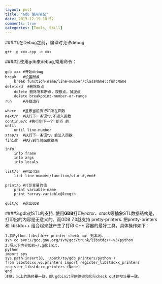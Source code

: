 ```yaml
---
layout: post
title: "Gdb 使用笔记"
date: 2013-12-19 18:52
comments: true
categories: [Tools, Skill]
---
```

####1.在Debug之前，编译时允许debug.
	
	g++ -g xxx.cpp -o xxx
####2.使用gdb来debug,常用命令：

	gdb xxx	#开始debug	
	break   #设置断点
		break function-name/line-number/ClassName::funcName
	delete/d  #删除断点
		delete 删除所有断点，观察点，捕捉点
		delete breakpoint-number-or-range
	run 	#开始运行

	where	#显示当前执行和所在函数
	next/n	#执行下一条语句,不进入函数
	continue/c #执行到下一个 断点 前
	until	
		until line-number
	step/s	#执行下一条语句，会进入函数
	finish	#执行到当前函数结束

	info
		info frame
		info args
		info locals

	list/l	#列出代码
		list line-number/function/start#,end#
	
	print/p	#打印变量的值
		print variable-name
		print *array-variable@length
		
	quit/q	#退出GDB
	
####3.gdb对STL的支持.
使用**GDB**打印*vector*、*stack*等抽象STL数据结构是，打印出的内容是无意义的。而GDB 7.0就支持 pretty-printers. 把pretty-printers 和 libstdc++ 组合起来就产生了打印 C++ 容器的最好工具，具体操作如下：	

	1.将Python libstdc++ printer check out 到本地。
	svn co svn://gcc.gnu.org/svn/gcc/trunk/libstdc++-v3/python
	2.把以下内容加到~/.gdbinit.
	python
	import sys
	sys.path.insert(0, '/path/to/gdb_printers/python')
	from libstdcxx.v6.printers import register_libstdcxx_printers
	register_libstdcxx_printers (None)
	end	
	注意，以上的路径要一致，即.gdbinit里的路径和实际check out的地址要一致。
